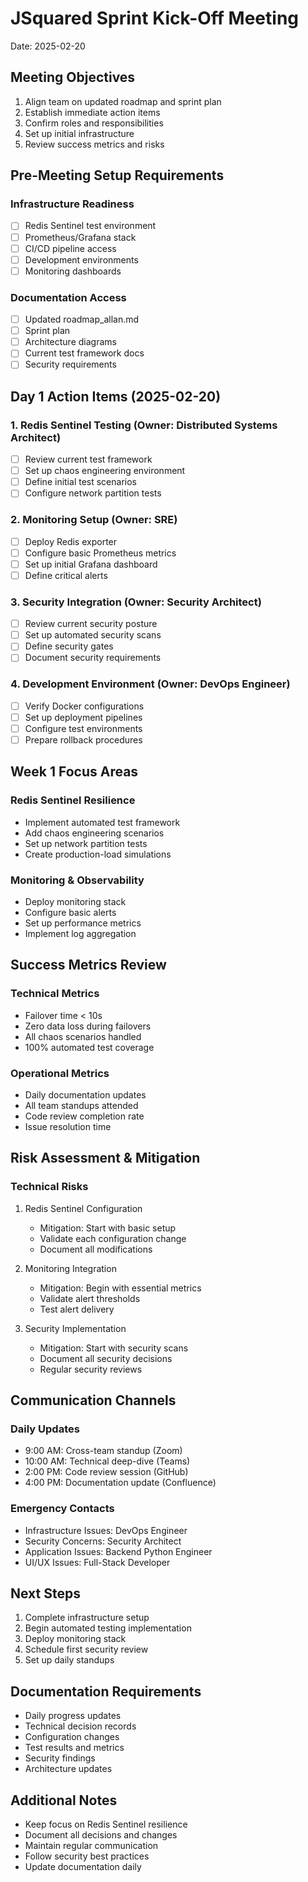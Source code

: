 # JSquared Sprint Kick-Off Meeting
Date: 2025-02-20

## Meeting Objectives
1. Align team on updated roadmap and sprint plan
2. Establish immediate action items
3. Confirm roles and responsibilities
4. Set up initial infrastructure
5. Review success metrics and risks

## Pre-Meeting Setup Requirements

### Infrastructure Readiness
- [ ] Redis Sentinel test environment
- [ ] Prometheus/Grafana stack
- [ ] CI/CD pipeline access
- [ ] Development environments
- [ ] Monitoring dashboards

### Documentation Access
- [ ] Updated roadmap_allan.md
- [ ] Sprint plan
- [ ] Architecture diagrams
- [ ] Current test framework docs
- [ ] Security requirements

## Day 1 Action Items (2025-02-20)

### 1. Redis Sentinel Testing (Owner: Distributed Systems Architect)
- [ ] Review current test framework
- [ ] Set up chaos engineering environment
- [ ] Define initial test scenarios
- [ ] Configure network partition tests

### 2. Monitoring Setup (Owner: SRE)
- [ ] Deploy Redis exporter
- [ ] Configure basic Prometheus metrics
- [ ] Set up initial Grafana dashboard
- [ ] Define critical alerts

### 3. Security Integration (Owner: Security Architect)
- [ ] Review current security posture
- [ ] Set up automated security scans
- [ ] Define security gates
- [ ] Document security requirements

### 4. Development Environment (Owner: DevOps Engineer)
- [ ] Verify Docker configurations
- [ ] Set up deployment pipelines
- [ ] Configure test environments
- [ ] Prepare rollback procedures

## Week 1 Focus Areas

### Redis Sentinel Resilience
- Implement automated test framework
- Add chaos engineering scenarios
- Set up network partition tests
- Create production-load simulations

### Monitoring & Observability
- Deploy monitoring stack
- Configure basic alerts
- Set up performance metrics
- Implement log aggregation

## Success Metrics Review

### Technical Metrics
- Failover time < 10s
- Zero data loss during failovers
- All chaos scenarios handled
- 100% automated test coverage

### Operational Metrics
- Daily documentation updates
- All team standups attended
- Code review completion rate
- Issue resolution time

## Risk Assessment & Mitigation

### Technical Risks
1. Redis Sentinel Configuration
   - Mitigation: Start with basic setup
   - Validate each configuration change
   - Document all modifications

2. Monitoring Integration
   - Mitigation: Begin with essential metrics
   - Validate alert thresholds
   - Test alert delivery

3. Security Implementation
   - Mitigation: Start with security scans
   - Document all security decisions
   - Regular security reviews

## Communication Channels

### Daily Updates
- 9:00 AM: Cross-team standup (Zoom)
- 10:00 AM: Technical deep-dive (Teams)
- 2:00 PM: Code review session (GitHub)
- 4:00 PM: Documentation update (Confluence)

### Emergency Contacts
- Infrastructure Issues: DevOps Engineer
- Security Concerns: Security Architect
- Application Issues: Backend Python Engineer
- UI/UX Issues: Full-Stack Developer

## Next Steps
1. Complete infrastructure setup
2. Begin automated testing implementation
3. Deploy monitoring stack
4. Schedule first security review
5. Set up daily standups

## Documentation Requirements
- Daily progress updates
- Technical decision records
- Configuration changes
- Test results and metrics
- Security findings
- Architecture updates

## Additional Notes
- Keep focus on Redis Sentinel resilience
- Document all decisions and changes
- Maintain regular communication
- Follow security best practices
- Update documentation daily
